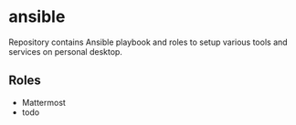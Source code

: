 # ansible

Repository contains Ansible playbook and roles to setup various tools and services on personal desktop.

## Roles

* Mattermost
* todo
